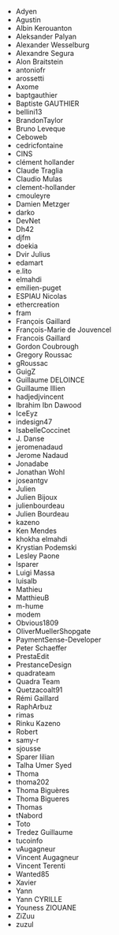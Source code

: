 - Adyen 
- Agustin 
- Albin Kerouanton 
- Aleksander Palyan 
- Alexander Wesselburg 
- Alexandre Segura 
- Alon Braitstein 
- antoniofr 
- arossetti 
- Axome 
- baptgauthier 
- Baptiste GAUTHIER 
- bellini13 
- BrandonTaylor 
- Bruno Leveque 
- Ceboweb 
- cedricfontaine 
- CINS 
- clément hollander 
- Claude Traglia 
- Claudio Mulas 
- clement-hollander 
- cmouleyre 
- Damien Metzger 
- darko 
- DevNet 
- Dh42 
- djfm 
- doekia 
- Dvir Julius 
- edamart 
- e.lito 
- elmahdi 
- emilien-puget 
- ESPIAU Nicolas 
- ethercreation 
- fram 
- François Gaillard 
- François-Marie de Jouvencel 
- Francois Gaillard 
- Gordon Coubrough 
- Gregory Roussac 
- gRoussac 
- GuigZ 
- Guillaume DELOINCE 
- Guillaume Illien 
- hadjedjvincent 
- Ibrahim Ibn Dawood 
- IceEyz 
- indesign47 
- IsabelleCoccinet 
- J. Danse 
- jeromenadaud 
- Jerome Nadaud 
- Jonadabe 
- Jonathan Wohl 
- joseantgv 
- Julien 
- Julien Bijoux 
- julienbourdeau 
- Julien Bourdeau 
- kazeno 
- Ken Mendes 
- khokha elmahdi 
- Krystian Podemski 
- Lesley Paone 
- lsparer 
- Luigi Massa 
- luisalb 
- Mathieu 
- MatthieuB 
- m-hume 
- modem 
- Obvious1809 
- OliverMuellerShopgate 
- PaymentSense-Developer 
- Peter Schaeffer 
- PrestaEdit 
- PrestanceDesign 
- quadrateam 
- Quadra Team 
- Quetzacoalt91 
- Rémi Gaillard 
- RaphArbuz 
- rimas 
- Rinku Kazeno 
- Robert 
- samy-r 
- sjousse 
- Sparer lilian 
- Talha Umer Syed 
- Thoma 
- thoma202 
- Thoma Biguères 
- Thoma Bigueres 
- Thomas 
- tNabord 
- Toto 
- Tredez Guillaume 
- tucoinfo 
- vAugagneur 
- Vincent Augagneur 
- Vincent Terenti 
- Wanted85 
- Xavier 
- Yann 
- Yann CYRILLE 
- Youness ZIOUANE 
- ZiZuu 
- zuzul 

